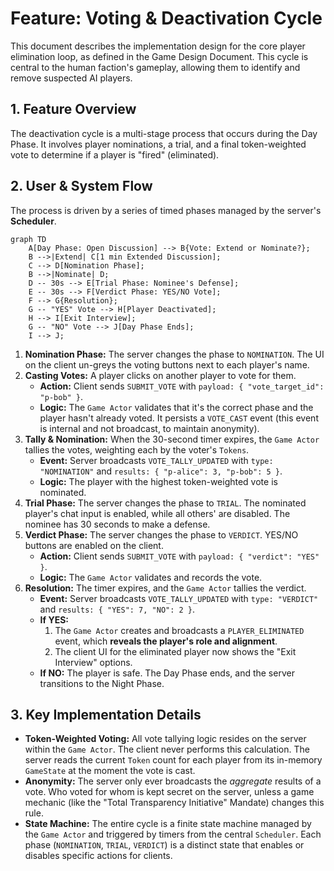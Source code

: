 # Feature: Voting & Deactivation Cycle

This document describes the implementation design for the core player elimination loop, as defined in the Game Design Document. This cycle is central to the human faction's gameplay, allowing them to identify and remove suspected AI players.

## 1. Feature Overview

The deactivation cycle is a multi-stage process that occurs during the Day Phase. It involves player nominations, a trial, and a final token-weighted vote to determine if a player is "fired" (eliminated).

## 2. User & System Flow

The process is driven by a series of timed phases managed by the server's **Scheduler**.

```mermaid
graph TD
    A[Day Phase: Open Discussion] --> B{Vote: Extend or Nominate?};
    B -->|Extend| C[1 min Extended Discussion];
    C --> D[Nomination Phase];
    B -->|Nominate| D;
    D -- 30s --> E[Trial Phase: Nominee's Defense];
    E -- 30s --> F[Verdict Phase: YES/NO Vote];
    F --> G{Resolution};
    G -- "YES" Vote --> H[Player Deactivated];
    H --> I[Exit Interview];
    G -- "NO" Vote --> J[Day Phase Ends];
    I --> J;
```

1.  **Nomination Phase:** The server changes the phase to `NOMINATION`. The UI on the client un-greys the voting buttons next to each player's name.
2.  **Casting Votes:** A player clicks on another player to vote for them.
    *   **Action:** Client sends `SUBMIT_VOTE` with `payload: { "vote_target_id": "p-bob" }`.
    *   **Logic:** The `Game Actor` validates that it's the correct phase and the player hasn't already voted. It persists a `VOTE_CAST` event (this event is internal and not broadcast, to maintain anonymity).
3.  **Tally & Nomination:** When the 30-second timer expires, the `Game Actor` tallies the votes, weighting each by the voter's `Tokens`.
    *   **Event:** Server broadcasts `VOTE_TALLY_UPDATED` with `type: "NOMINATION"` and `results: { "p-alice": 3, "p-bob": 5 }`.
    *   **Logic:** The player with the highest token-weighted vote is nominated.
4.  **Trial Phase:** The server changes the phase to `TRIAL`. The nominated player's chat input is enabled, while all others' are disabled. The nominee has 30 seconds to make a defense.
5.  **Verdict Phase:** The server changes the phase to `VERDICT`. YES/NO buttons are enabled on the client.
    *   **Action:** Client sends `SUBMIT_VOTE` with `payload: { "verdict": "YES" }`.
    *   **Logic:** The `Game Actor` validates and records the vote.
6.  **Resolution:** The timer expires, and the `Game Actor` tallies the verdict.
    *   **Event:** Server broadcasts `VOTE_TALLY_UPDATED` with `type: "VERDICT"` and `results: { "YES": 7, "NO": 2 }`.
    *   **If YES:**
        1.  The `Game Actor` creates and broadcasts a `PLAYER_ELIMINATED` event, which **reveals the player's role and alignment**.
        2.  The client UI for the eliminated player now shows the "Exit Interview" options.
    *   **If NO:** The player is safe. The Day Phase ends, and the server transitions to the Night Phase.

## 3. Key Implementation Details

*   **Token-Weighted Voting:** All vote tallying logic resides on the server within the `Game Actor`. The client never performs this calculation. The server reads the current `Token` count for each player from its in-memory `GameState` at the moment the vote is cast.
*   **Anonymity:** The server only ever broadcasts the *aggregate* results of a vote. Who voted for whom is kept secret on the server, unless a game mechanic (like the "Total Transparency Initiative" Mandate) changes this rule.
*   **State Machine:** The entire cycle is a finite state machine managed by the `Game Actor` and triggered by timers from the central `Scheduler`. Each phase (`NOMINATION`, `TRIAL`, `VERDICT`) is a distinct state that enables or disables specific actions for clients.